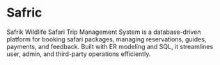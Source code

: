 # Safric
Safrik Wildlife Safari Trip Management System is a database-driven platform for booking safari packages, managing reservations, guides, payments, and feedback. Built with ER modeling and SQL, it streamlines user, admin, and third-party operations efficiently.
